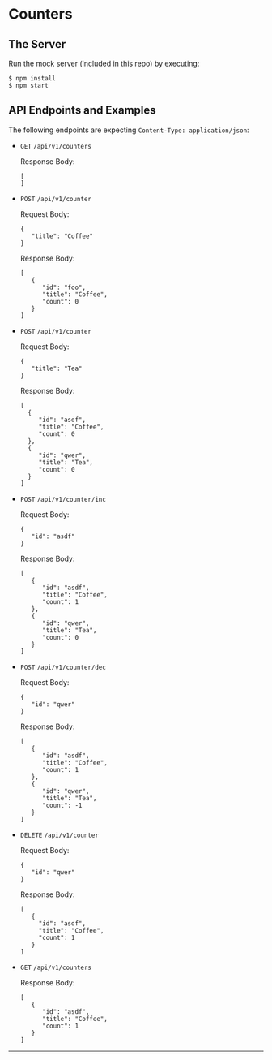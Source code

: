 # Counters

## The Server

Run the mock server (included in this repo) by executing:

```
$ npm install
$ npm start
```

## API Endpoints and Examples

The following endpoints are expecting `Content-Type: application/json`:

- `GET` `/api/v1/counters`

   Response Body:
   ```
   [
   ]
   ```

- `POST` `/api/v1/counter`

   Request Body:
   ```
   {
      "title": "Coffee"
   }
   ```
   Response Body:
   ```
   [
      {
         "id": "foo",
         "title": "Coffee",
         "count": 0
      }
   ]
   ```

- `POST` `/api/v1/counter`

   Request Body:
   ```
   {
      "title": "Tea"
   }
   ```
   Response Body:
   ```
   [
     { 
        "id": "asdf",
        "title": "Coffee",
        "count": 0
     },
     {
        "id": "qwer",
        "title": "Tea",
        "count": 0
     }
   ]
   ```

- `POST` `/api/v1/counter/inc`

   Request Body:
   ```
   {
      "id": "asdf"
   }
   ```

   Response Body:
   ```
   [
      {
         "id": "asdf",
         "title": "Coffee",
         "count": 1
      },
      {
         "id": "qwer",
         "title": "Tea",
         "count": 0
      }
   ]
   ```

- `POST` `/api/v1/counter/dec`

   Request Body:
   ```
   {
      "id": "qwer"
   }
   ```
   Response Body:
   ```
   [
      {
         "id": "asdf",
         "title": "Coffee",
         "count": 1
      },
      {
         "id": "qwer",
         "title": "Tea",
         "count": -1
      }
   ]
   ```

- `DELETE` `/api/v1/counter`

   Request Body:
   ```
   {
      "id": "qwer"
   }
   ```
   Response Body:
   ```
   [
      {
        "id": "asdf",
        "title": "Coffee",
        "count": 1
      }
   ]
   ```

- `GET` `/api/v1/counters`

   Response Body:
   ```
   [
      {
         "id": "asdf",
         "title": "Coffee",
         "count": 1
      }
   ]
   ```

---
